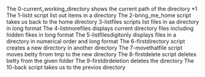 The 0-current_working_directory shows the current path of the directory *1
The 1-listit script list out items in a directory
The 2-bring_me_home script takes us back to the home directory
3-listfiles scripts list files in aa directory in long format
 The 4-listmorefiles displays current directory files including hidden fikes in long format
 The 5-listfilesdigitonly displays files in a directory in numerical order and long format
The 6-firstdirectory script creates a new directory in another directory
 The 7-movethatfile script moves betty frrom tmp to the new directory
The 8-firstdelete script deletes betty from the given folder
The 9-firstdirdeletion deletes the directory
The 10-back script takes us to the previos directory
